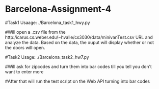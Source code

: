 # Barcelona-Assignment-4

#Task1 Usaage: ./Barcelona_task1_hwy.py

#Will open a .csv file from the http:/icarus.cs.weber.edu/~hvalle/cs3030/data/minivanTest.csv URL and analyze the data. Based on the data, the ouput will display whether or not the doors will open.

#Task2 Usage: ./Barcelona_task2_hw7.py

#Will ask for zipcodes and turn them into bar codes till you tell you don't want to enter more

#After that will run the test script on the Web API turning into bar codes



